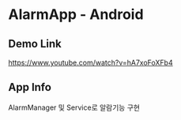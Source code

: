 # AlarmApp - Android

Demo Link
-----------------------------------------
https://www.youtube.com/watch?v=hA7xoFoXFb4

App Info
-------------------------------------------
AlarmManager 및 Service로 알람기능 구현

